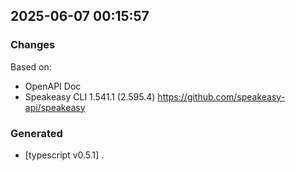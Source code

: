 

## 2025-06-07 00:15:57
### Changes
Based on:
- OpenAPI Doc  
- Speakeasy CLI 1.541.1 (2.595.4) https://github.com/speakeasy-api/speakeasy
### Generated
- [typescript v0.5.1] .